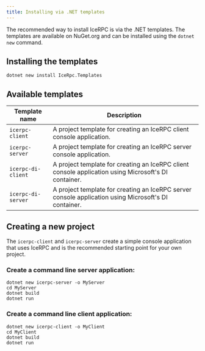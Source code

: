 ```yaml
---
title: Installing via .NET templates
---
```


The recommended way to install IceRPC is via the .NET templates. The templates
are available on NuGet.org and can be installed using the `dotnet new` command.

## Installing the templates

```shell {% showTitle=false %}
dotnet new install IceRpc.Templates
```

## Available templates

| Template name      | Description                                                                                          |
| ------------------ | ---------------------------------------------------------------------------------------------------- |
| `icerpc-client`    | A project template for creating an IceRPC client console application.                                |
| `icerpc-server`    | A project template for creating an IceRPC server console application.                                |
| `icerpc-di-client` | A project template for creating an IceRPC client console application using Microsoft's DI container. |
| `icerpc-di-server` | A project template for creating an IceRPC server console application using Microsoft's DI container. |

## Creating a new project

The `icerpc-client` and `icerpc-server` create a simple console application that
uses IceRPC and is the recommended starting point for your own project.

### Create a command line server application:

```shell {% showTitle=false %}
dotnet new icerpc-server -o MyServer
cd MyServer
dotnet build
dotnet run
```

### Create a command line client application:

```shell {% showTitle=false %}
dotnet new icerpc-client -o MyClient
cd MyClient
dotnet build
dotnet run
```

<!-- TODO: Add next steps section with links to the project structure page -->
